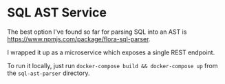 # SQL AST Service

The best option I've found so far for parsing SQL into an AST is https://www.npmjs.com/package/flora-sql-parser.

I wrapped it up as a microservice which exposes a single REST endpoint.

To run it locally, just run `docker-compose build && docker-compose up` from the `sql-ast-parser` directory.
